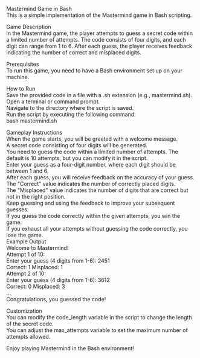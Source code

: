 Mastermind Game in Bash    
This is a simple implementation of the Mastermind game in Bash scripting.

Game Description      
In the Mastermind game, the player attempts to guess a secret code within a limited number of attempts. The code consists of four digits, and each digit can range from 1 to 6. After each guess, the player receives feedback indicating the number of correct and misplaced digits.

Prerequisites       
To run this game, you need to have a Bash environment set up on your machine.

How to Run    
Save the provided code in a file with a .sh extension (e.g., mastermind.sh).     
Open a terminal or command prompt.     
Navigate to the directory where the script is saved.      
Run the script by executing the following command:      
bash mastermind.sh      


Gameplay Instructions       
When the game starts, you will be greeted with a welcome message.        
A secret code consisting of four digits will be generated.        
You need to guess the code within a limited number of attempts. The default is 10 attempts, but you can modify it in the script.        
Enter your guess as a four-digit number, where each digit should be between 1 and 6.         
After each guess, you will receive feedback on the accuracy of your guess.        
The "Correct" value indicates the number of correctly placed digits.         
The "Misplaced" value indicates the number of digits that are correct but not in the right position.                   
Keep guessing and using the feedback to improve your subsequent guesses.                     
If you guess the code correctly within the given attempts, you win the game.                       
If you exhaust all your attempts without guessing the code correctly, you lose the game.                     
Example Output                                       
Welcome to Mastermind!                     
Attempt 1 of 10:                            
Enter your guess (4 digits from 1-6): 2451                             
Correct: 1   Misplaced: 1                           
Attempt 2 of 10:                    
Enter your guess (4 digits from 1-6): 3612                         
Correct: 0   Misplaced: 3                          
...                            
Congratulations, you guessed the code!                          

Customization                         
You can modify the code_length variable in the script to change the length of the secret code.                                
You can adjust the max_attempts variable to set the maximum number of attempts allowed.                       

Enjoy playing Mastermind in the Bash environment!
